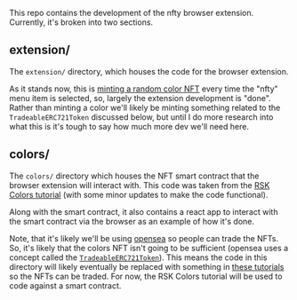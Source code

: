 This repo contains the development of the nfty browser extension.  Currently, it's broken into two sections.


## extension/
The `extension/` directory, which houses the code for the browser extension.

As it stands now, this is [minting a random color NFT](./extension/js/script.js#L77) every time the "nfty" menu item is selected, so, largely the extension development is "done".  Rather than minting a color we'll likely be minting something related to the `TradeableERC721Token` discussed below, but until I do more research into what this is it's tough to say how much more dev we'll need here.

## colors/
The `colors/` directory which houses the NFT smart contract that the browser extension will interact with.  This code was taken from the [RSK Colors tutorial](https://developers.rsk.co/tutorials/tokens/create-a-collectable-token/) (with some minor updates to make the code functional).

Along with the smart contract, it also contains a react app to interact with the smart contract via the browser as an example of how it's done.

Note, that it's likely we'll be using [opensea](https://opensea.io/) so people can trade the NFTs.  So, it's likely that the colors NFT isn't going to be sufficient (opensea uses a concept called the [`TradeableERC721Token`](https://docs.opensea.io/docs/1-structuring-your-smart-contract#section-creature-erc-721-contract)).  This means the code in this directory will likely eventually be replaced with something in [these tutorials](https://docs.opensea.io/docs) so the NFTs can be traded.  For now, the RSK Colors tutorial will be used to code against a smart contract.
